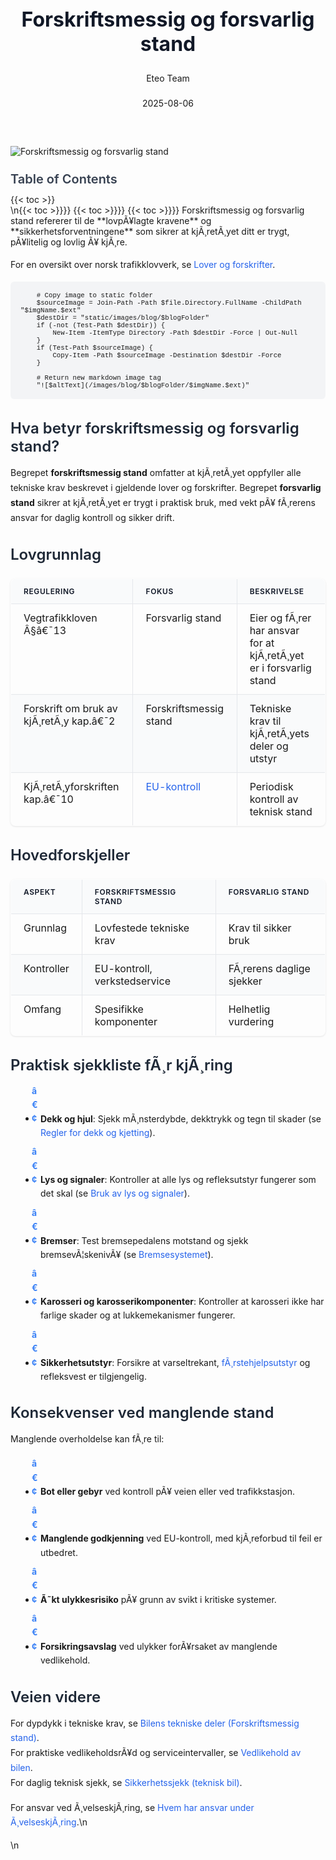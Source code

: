 ﻿---
title: "Forskriftsmessig og forsvarlig stand"
date: 2025-08-06
draft: false
author: "Eteo Team"
description: "Hva loven krever for at kjøretøy skal være i forskriftsmessig og forsvarlig stand. Viktig kunnskap for teoriprøven klasse B."
categories: ["Driving Theory"]
tags: ["driving", "theory", "safety"]
featured_image: "/images/blog/forskriftsmessig-og-forsvarlig-stand/forskriftsmessig-og-forsvarlig-stand-image.svg"
---

<style>
/* Base text styling */
.article-content {
  font-family: 'Inter', -apple-system, BlinkMacSystemFont, 'Segoe UI', Roboto, Oxygen, Ubuntu, Cantarell, 'Open Sans', 'Helvetica Neue', sans-serif;
  line-height: 1.6;
  color: #1f2937;
  font-size: 16px;
}

/* Headers */
h1 {
  font-size: 2rem;
  font-weight: 700;
  margin: 2rem 0 1.5rem;
  color: #111827;
}

h2 {
  font-size: 1.5rem;
  font-weight: 600;
  margin: 2rem 0 1rem;
  color: #1f2937;
}

h3 {
  font-size: 1.25rem;
  font-weight: 600;
  margin: 1.5rem 0 0.75rem;
  color: #374151;
}

/* Paragraphs */
p {
  margin: 1rem 0;
  line-height: 1.7;
}

/* Lists */
ul, ol {
  margin: 1rem 0 1rem 1.5rem;
  padding-left: 1rem;
}

li {
  margin-bottom: 0.5rem;
  line-height: 1.6;
  position: relative;
  padding-left: 0.5rem;
}

ul > li::before {
  content: 'â€¢';
  color: #3b82f6;
  font-weight: bold;
  display: inline-block;
  width: 1em;
  margin-left: -1em;
}

/* Links */
a {
  color: #2563eb;
  text-decoration: none;
  transition: color 0.2s ease;
}

a:hover {
  color: #1d4ed8;
  text-decoration: underline;
}

/* Code blocks */
pre, code {
  font-family: 'SFMono-Regular', Consolas, 'Liberation Mono', Menlo, monospace;
  background-color: #f3f4f6;
  border-radius: 0.375rem;
  font-size: 0.875em;
}

pre {
  padding: 1rem;
  overflow-x: auto;
  margin: 1rem 0;
}

code {
  padding: 0.2em 0.4em;
}

/* Blockquotes */
blockquote {
  border-left: 4px solid #e5e7eb;
  margin: 1.5rem 0;
  padding: 0.75rem 1rem 0.75rem 1.5rem;
  background-color: #f9fafb;
  color: #4b5563;
  font-style: italic;
}

/* Tables */
table {
  margin: 1.5rem auto !important;
  border-collapse: collapse !important;
  width: 100% !important;
  max-width: 100%;
  box-shadow: 0 1px 3px rgba(0,0,0,0.1) !important;
  border-radius: 0.5rem !important;
  overflow: hidden !important;
  border: 1px solid #e5e7eb !important;
  display: table !important;
}

th, td {
  padding: 0.75rem 1.25rem !important;
  text-align: left !important;
  border: 1px solid #e5e7eb !important;
  vertical-align: top;
}

th {
  background-color: #f9fafb !important;
  font-weight: 600 !important;
  color: #111827 !important;
  text-transform: uppercase !important;
  font-size: 0.75rem !important;
  letter-spacing: 0.05em !important;
}

tr:nth-child(even) {
  background-color: #f9fafb !important;
}

tr:hover {
  background-color: #f3f4f6 !important;
}

/* Responsive adjustments */
@media (max-width: 768px) {
  .article-content {
    font-size: 15px;
  }
  
  h1 { font-size: 1.75rem; }
  h2 { font-size: 1.375rem; }
  h3 { font-size: 1.125rem; }
  
  table {
    display: block !important;
    overflow-x: auto !important;
    -webkit-overflow-scrolling: touch;
  }
}
</style>


<div class="blog-content">
  <div class="featured-image">
    <img src="/images/blog/forskriftsmessig-og-forsvarlig-stand/forskriftsmessig-og-forsvarlig-stand-image.svg" alt="Forskriftsmessig og forsvarlig stand" class="img-fluid rounded">
  </div>

  <div class="toc-container mt-4 mb-4">
    <h3>Table of Contents</h3>
    {{< toc >}}
  </div>

  <div class="blog-body">\n{{< toc >}}}}
{{< toc >}}}}
{{< toc >}}}}
Forskriftsmessig og forsvarlig stand refererer til de **lovpÃ¥lagte kravene** og **sikkerhetsforventningene** som sikrer at kjÃ¸retÃ¸yet ditt er trygt, pÃ¥litelig og lovlig Ã¥ kjÃ¸re.

For en oversikt over norsk trafikklovverk, se [Lover og forskrifter](/blogs/teori/lover-og-forskrifter "Lover og forskrifter - Vegtrafikkloven og forskrifter for bilkjÃ¸ring").


        
        
        # Copy image to static folder
        $sourceImage = Join-Path -Path $file.Directory.FullName -ChildPath "$imgName.$ext"
        $destDir = "static/images/blog/$blogFolder"
        if (-not (Test-Path $destDir)) {
            New-Item -ItemType Directory -Path $destDir -Force | Out-Null
        }
        if (Test-Path $sourceImage) {
            Copy-Item -Path $sourceImage -Destination $destDir -Force
        }
        
        # Return new markdown image tag
        "![$altText](/images/blog/$blogFolder/$imgName.$ext)"
    

## Hva betyr forskriftsmessig og forsvarlig stand?

Begrepet **forskriftsmessig stand** omfatter at kjÃ¸retÃ¸yet oppfyller alle tekniske krav beskrevet i gjeldende lover og forskrifter.
Begrepet **forsvarlig stand** sikrer at kjÃ¸retÃ¸yet er trygt i praktisk bruk, med vekt pÃ¥ fÃ¸rerens ansvar for daglig kontroll og sikker drift.

## Lovgrunnlag

| Regulering                          | Fokus                | Beskrivelse                                                    |
|-------------------------------------|----------------------|----------------------------------------------------------------|
| Vegtrafikkloven Â§â€¯13                | Forsvarlig stand     | Eier og fÃ¸rer har ansvar for at kjÃ¸retÃ¸yet er i forsvarlig stand|
| Forskrift om bruk av kjÃ¸retÃ¸y kap.â€¯2 | Forskriftsmessig stand | Tekniske krav til kjÃ¸retÃ¸yets deler og utstyr                  |
| KjÃ¸retÃ¸yforskriften kap.â€¯10         | [EU-kontroll](/blogs/teori/eu-kontroll "EU-kontroll (PKK) â€“ Periodisk kjÃ¸retÃ¸ykontroll i Norge") | Periodisk kontroll av teknisk stand                            |

## Hovedforskjeller

| Aspekt                   | Forskriftsmessig stand           | Forsvarlig stand                |
|--------------------------|----------------------------------|---------------------------------|
| Grunnlag                 | Lovfestede tekniske krav         | Krav til sikker bruk            |
| Kontroller               | EU-kontroll, verkstedservice     | FÃ¸rerens daglige sjekker        |
| Omfang                   | Spesifikke komponenter           | Helhetlig vurdering             |

## Praktisk sjekkliste fÃ¸r kjÃ¸ring

* **Dekk og hjul**: Sjekk mÃ¸nsterdybde, dekktrykk og tegn til skader (se [Regler for dekk og kjetting](/blogs/teori/regler-for-dekk-og-kjetting "Regler for dekk og kjetting - Krav til mÃ¸nsterdybde, piggdekk og kjetting")).
* **Lys og signaler**: Kontroller at alle lys og refleksutstyr fungerer som det skal (se [Bruk av lys og signaler](/blogs/teori/bruk-av-lys-og-signaler "Bruk av lys og signaler - Komplett guide til lysbruk og signalering")).
* **Bremser**: Test bremsepedalens motstand og sjekk bremsevÃ¦skenivÃ¥ (se [Bremsesystemet](/blogs/teori/bremsesystemet "Bremsesystemet - Hvordan bremser fungerer og vedlikehold av bremser")).
* **Karosseri og karosserikomponenter**: Kontroller at karosseri ikke har farlige skader og at lukkemekanismer fungerer.
* **Sikkerhetsutstyr**: Forsikre at varseltrekant, [fÃ¸rstehjelpsutstyr](/blogs/teori/forstehjelp-og-opptreden-ved-ulykker "FÃ¸rstehjelp og opptreden ved ulykker - Din guide til nÃ¸dhjelp ved trafikkulykker") og refleksvest er tilgjengelig.

## Konsekvenser ved manglende stand

Manglende overholdelse kan fÃ¸re til:

* **Bot eller gebyr** ved kontroll pÃ¥ veien eller ved trafikkstasjon.
* **Manglende godkjenning** ved EU-kontroll, med kjÃ¸reforbud til feil er utbedret.
* **Ã˜kt ulykkesrisiko** pÃ¥ grunn av svikt i kritiske systemer.
* **Forsikringsavslag** ved ulykker forÃ¥rsaket av manglende vedlikehold.

## Veien videre

For dypdykk i tekniske krav, se [Bilens tekniske deler (Forskriftsmessig stand)](/blogs/teori/bilens-tekniske-deler-forskriftsmessig-stand "Bilens tekniske deler (Forskriftsmessig stand)").  
For praktiske vedlikeholdsrÃ¥d og serviceintervaller, se [Vedlikehold av bilen](/blogs/teori/vedlikehold-av-bilen "Vedlikehold av bilen - Guide til regelmessig service og inspeksjon").  
For daglig teknisk sjekk, se [Sikkerhetssjekk (teknisk bil)](/blogs/teori/sikkerhetssjekk-teknisk-bil "Sikkerhetssjekk (teknisk bil) - Daglig teknisk sjekk fÃ¸r kjÃ¸ring").

For ansvar ved Ã¸velseskjÃ¸ring, se [Hvem har ansvar under Ã¸velseskjÃ¸ring](/blogs/teori/hvem-har-ansvar-under-ovelseskjoring "Hvem har ansvar under Ã¸velseskjÃ¸ring (lÃ¥n, forsvarlig stand, forskriftsmessig stand m.m)").\n  </div>\n</div>
